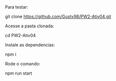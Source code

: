 Para testar:

git clone https://github.com/Gustv98/PW2-Ativ04.git

Acesse a pasta clonada:

cd PW2-Ativ04

Instale as dependencias:

npm i

Rode o comando:

npm run start

